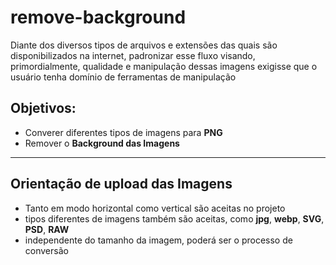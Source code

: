 # remove-background
Diante dos diversos tipos de arquivos e extensões
das quais são disponibilizados na internet, padronizar
esse fluxo visando, primordialmente, qualidade e manipulação dessas imagens
exigisse que o usuário tenha domínio de ferramentas de manipulação

## Objetivos:

- Converer diferentes tipos de imagens para **PNG**
- Remover o **Background das Imagens**

---
## Orientação de upload das Imagens

- Tanto em modo horizontal como vertical são aceitas no projeto
- tipos diferentes de imagens também são aceitas, como **jpg**, **webp**, **SVG**, **PSD**, **RAW**
- independente do tamanho da imagem, poderá ser o processo de conversão
